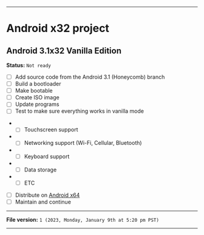 
***

# Android x32 project

## Android 3.1x32 Vanilla Edition

**Status:** `Not ready`

- [ ] Add source code from the Android 3.1 (Honeycomb) branch
- [ ] Build a bootloader
- [ ] Make bootable
- [ ] Create ISO image
- [ ] Update programs
- [ ] Test to make sure everything works in vanilla mode
- - [ ] Touchscreen support
- - [ ] Networking support (Wi-Fi, Cellular, Bluetooth)
- - [ ] Keyboard support
- - [ ] Data storage
- - [ ] ETC
- [ ] Distribute on [Android x64](https://archive.org/details/@android-x64)
- [ ] Maintain and continue

***

**File version:** `1 (2023, Monday, January 9th at 5:20 pm PST)`

***

